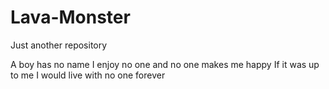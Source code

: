 # Lava-Monster
Just another repository

A boy has no name
I enjoy no one and no one makes me happy
If it was up to me I would live with no one forever
